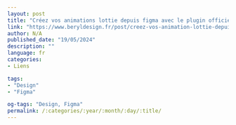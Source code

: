 ```yaml
---
layout: post
title: "Créez vos animations lottie depuis figma avec le plugin officiel lottiefiles"
link: "https://www.beryldesign.fr/post/creez-vos-animation-lottie-depuis-figma-avec-le-plugin-officiel-lottiefiles"
author: N/A
published_date: "19/05/2024"
description: ""
language: fr
categories:
- Liens

tags:
- "Design"
- "Figma"

og-tags: "Design, Figma"
permalink: /:categories/:year/:month/:day/:title/
---
```

